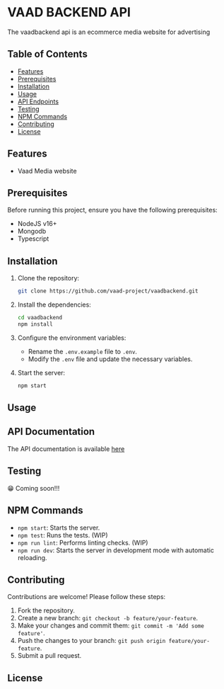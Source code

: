 # VAAD BACKEND API

The vaadbackend api is an ecommerce media website for advertising

## Table of Contents

- [Features](#features)
- [Prerequisites](#prerequisites)
- [Installation](#installation)
- [Usage](#usage)
- [API Endpoints](#api-endpoints)
- [Testing](#testing)
- [NPM Commands](#npm-commands)
- [Contributing](#contributing)
- [License](#license)

## Features

- Vaad Media website

## Prerequisites

Before running this project, ensure you have the following prerequisites:

- NodeJS v16+
- Mongodb
- Typescript

## Installation

1. Clone the repository:

   ```bash
   git clone https://github.com/vaad-project/vaadbackend.git
   ```

2. Install the dependencies:

   ```bash
   cd vaadbackend
   npm install
   ```

3. Configure the environment variables:

   - Rename the `.env.example` file to `.env`.
   - Modify the `.env` file and update the necessary variables.

4. Start the server:

   ```bash
   npm start
   ```

## Usage

## API Documentation

The API documentation is available [here]()

## Testing

😁 Coming soon!!!

## NPM Commands

- `npm start`: Starts the server.
- `npm test`: Runs the tests. (WIP)
- `npm run lint`: Performs linting checks. (WIP)
- `npm run dev`: Starts the server in development mode with automatic reloading.

## Contributing

Contributions are welcome! Please follow these steps:

1. Fork the repository.
2. Create a new branch: `git checkout -b feature/your-feature`.
3. Make your changes and commit them: `git commit -m 'Add some feature'`.
4. Push the changes to your branch: `git push origin feature/your-feature`.
5. Submit a pull request.

## License

